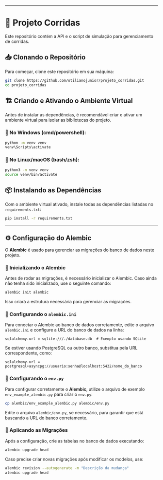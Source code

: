 
---

# 🚀 Projeto Corridas  

Este repositório contém a API e o script de simulação para gerenciamento de corridas.  

## 📥 Clonando o Repositório  

Para começar, clone este repositório em sua máquina:  

```bash
git clone https://github.com/otilianojunior/projeto_corridas.git
cd projeto_corridas
```

## 🏗️ Criando e Ativando o Ambiente Virtual  

Antes de instalar as dependências, é recomendável criar e ativar um ambiente virtual para isolar as bibliotecas do projeto.  

### 🔹 No Windows (cmd/powershell):  

```bash
python -m venv venv
venv\Scripts\activate
```

### 🔹 No Linux/macOS (bash/zsh):  

```bash
python3 -m venv venv
source venv/bin/activate
```

## 📦 Instalando as Dependências  

Com o ambiente virtual ativado, instale todas as dependências listadas no `requirements.txt`:  

```bash
pip install -r requirements.txt
```

---

## ⚙️ Configuração do Alembic  

O **Alembic** é usado para gerenciar as migrações do banco de dados neste projeto.  

### 🔹 Inicializando o Alembic  

Antes de rodar as migrações, é necessário inicializar o Alembic. Caso ainda não tenha sido inicializado, use o seguinte comando:  

```bash
alembic init alembic
```

Isso criará a estrutura necessária para gerenciar as migrações.  

### 🔹 Configurando o `alembic.ini`  

Para conectar o Alembic ao banco de dados corretamente, edite o arquivo `alembic.ini` e configure a URL do banco de dados na linha:  

```
sqlalchemy.url = sqlite:///./database.db  # Exemplo usando SQLite
```

Se estiver usando PostgreSQL ou outro banco, substitua pela URL correspondente, como:  

```
sqlalchemy.url = postgresql+asyncpg://usuario:senha@localhost:5432/nome_do_banco
```

### 🔹 Configurando o `env.py`  

Para configurar corretamente o **Alembic**, utilize o arquivo de exemplo `env_example_alembic.py` para criar o `env.py`:  

```bash
cp alembic/env_example_alembic.py alembic/env.py
```

Edite o arquivo `alembic/env.py`, se necessário, para garantir que está buscando a URL do banco corretamente.

### 🔹 Aplicando as Migrações  

Após a configuração, crie as tabelas no banco de dados executando:  

```bash
alembic upgrade head
```

Caso precise criar novas migrações após modificar os modelos, use:  

```bash
alembic revision --autogenerate -m "Descrição da mudança"
alembic upgrade head
```
